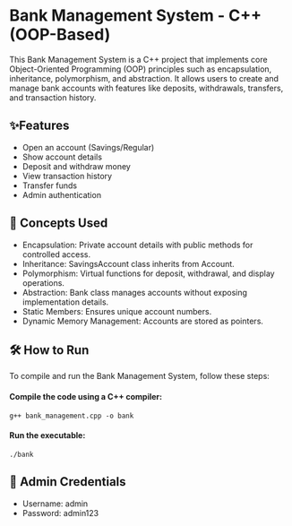 # Bank Management System - C++ (OOP-Based)

This Bank Management System is a C++ project that implements core Object-Oriented Programming (OOP) principles such as encapsulation, inheritance, polymorphism, and abstraction. It allows users to create and manage bank accounts with features like deposits, withdrawals, transfers, and transaction history.

## ✨Features
- Open an account (Savings/Regular)
- Show account details
- Deposit and withdraw money
- View transaction history
- Transfer funds
- Admin authentication

## 🔹 Concepts Used

- Encapsulation: Private account details with public methods for controlled access.
- Inheritance: SavingsAccount class inherits from Account.
- Polymorphism: Virtual functions for deposit, withdrawal, and display operations.
- Abstraction: Bank class manages accounts without exposing implementation details.
- Static Members: Ensures unique account numbers.
- Dynamic Memory Management: Accounts are stored as pointers.

## 🛠️ How to Run

To compile and run the Bank Management System, follow these steps:

#### Compile the code using a C++ compiler:
```
g++ bank_management.cpp -o bank
```

#### Run the executable:
```
./bank
```

## 🔑 Admin Credentials

- Username: admin
- Password: admin123

